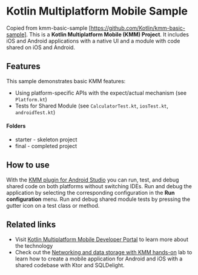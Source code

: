 # Kotlin Multiplatform Mobile Sample
Copied from kmm-basic-sample [https://github.com/Kotlin/kmm-basic-sample].
This is a **Kotlin Multiplatform Mobile (KMM) Project**. It includes iOS and Android applications with a native UI and a module with code shared on iOS and Android.

## Features

This sample demonstrates basic KMM features:
* Using platform-specific APIs with the expect/actual mechanism (see `Platform.kt`)
* Tests for Shared Module (see `CalculatorTest.kt`, `iosTest.kt`, `androidTest.kt`)

#### Folders
* starter - skeleton project
* final - completed project

## How to use

With the [KMM plugin for Android Studio](https://plugins.jetbrains.com/plugin/14936-kotlin-multiplatform-mobile) you can run, test, and debug shared code on both platforms without switching IDEs. Run and debug the application by selecting the corresponding configuration in the **Run configuration** menu. Run and debug shared module tests by pressing the gutter icon on a test class or method.

## Related links

* Visit [Kotlin Multiplatform Mobile Developer Portal](https://kotlinlang.org/lp/mobile/) to learn more about the technology
* Check out the [Networking and data storage with KMM hands-on](https://play.kotlinlang.org/hands-on/Networking%20and%20Data%20Storage%20with%20Kotlin%20Multiplatfrom%20Mobile/) lab to learn how to create a mobile application for Android and iOS with a shared codebase with Ktor and SQLDelight.




